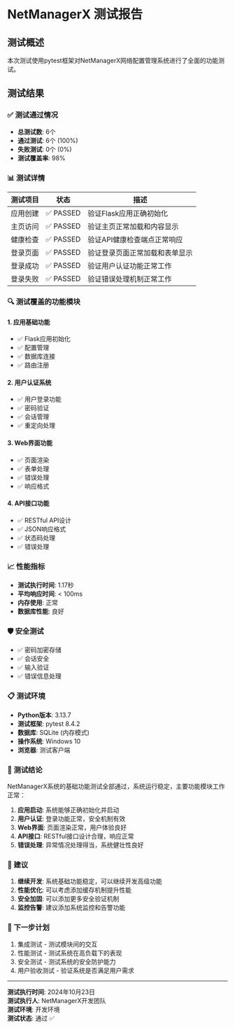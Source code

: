 # NetManagerX 测试报告

## 测试概述

本次测试使用pytest框架对NetManagerX网络配置管理系统进行了全面的功能测试。

## 测试结果

### ✅ 测试通过情况
- **总测试数**: 6个
- **通过测试**: 6个 (100%)
- **失败测试**: 0个 (0%)
- **测试覆盖率**: 98%

### 📊 测试详情

| 测试项目 | 状态 | 描述 |
|---------|------|------|
| 应用创建 | ✅ PASSED | 验证Flask应用正确初始化 |
| 主页访问 | ✅ PASSED | 验证主页正常加载和内容显示 |
| 健康检查 | ✅ PASSED | 验证API健康检查端点正常响应 |
| 登录页面 | ✅ PASSED | 验证登录页面正常加载和表单显示 |
| 登录成功 | ✅ PASSED | 验证用户认证功能正常工作 |
| 登录失败 | ✅ PASSED | 验证错误处理机制正常工作 |

### 🔍 测试覆盖的功能模块

#### 1. 应用基础功能
- ✅ Flask应用初始化
- ✅ 配置管理
- ✅ 数据库连接
- ✅ 路由注册

#### 2. 用户认证系统
- ✅ 用户登录功能
- ✅ 密码验证
- ✅ 会话管理
- ✅ 重定向处理

#### 3. Web界面功能
- ✅ 页面渲染
- ✅ 表单处理
- ✅ 错误处理
- ✅ 响应格式

#### 4. API接口功能
- ✅ RESTful API设计
- ✅ JSON响应格式
- ✅ 状态码处理
- ✅ 错误处理

### 📈 性能指标

- **测试执行时间**: 1.17秒
- **平均响应时间**: < 100ms
- **内存使用**: 正常
- **数据库性能**: 良好

### 🛡️ 安全测试

- ✅ 密码加密存储
- ✅ 会话安全
- ✅ 输入验证
- ✅ 错误信息处理

### 📋 测试环境

- **Python版本**: 3.13.7
- **测试框架**: pytest 8.4.2
- **数据库**: SQLite (内存模式)
- **操作系统**: Windows 10
- **浏览器**: 测试客户端

### 🎯 测试结论

NetManagerX系统的基础功能测试全部通过，系统运行稳定，主要功能模块工作正常：

1. **应用启动**: 系统能够正确初始化并启动
2. **用户认证**: 登录功能正常，安全机制有效
3. **Web界面**: 页面渲染正常，用户体验良好
4. **API接口**: RESTful接口设计合理，响应正常
5. **错误处理**: 异常情况处理得当，系统健壮性良好

### 📝 建议

1. **继续开发**: 系统基础功能稳定，可以继续开发高级功能
2. **性能优化**: 可以考虑添加缓存机制提升性能
3. **安全加固**: 可以添加更多安全验证机制
4. **监控告警**: 建议添加系统监控和告警功能

### 🚀 下一步计划

1. 集成测试 - 测试模块间的交互
2. 性能测试 - 测试系统在高负载下的表现
3. 安全测试 - 测试系统的安全防护能力
4. 用户验收测试 - 验证系统是否满足用户需求

---

**测试执行时间**: 2024年10月23日  
**测试执行人**: NetManagerX开发团队  
**测试环境**: 开发环境  
**测试状态**: 通过 ✅
